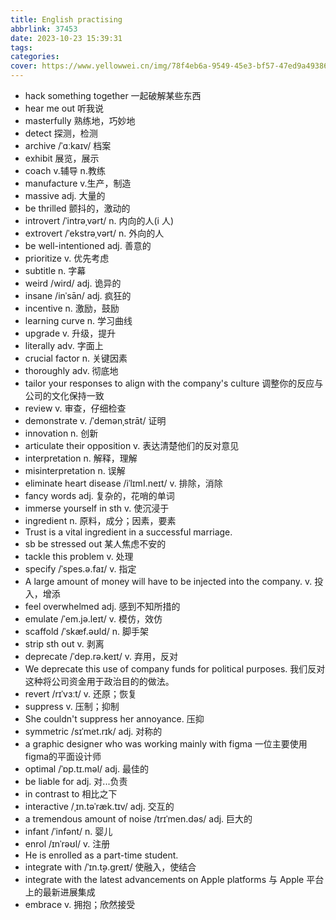 ```yaml
---
title: English practising
abbrlink: 37453
date: 2023-10-23 15:39:31
tags:
categories:
cover: https://www.yellowwei.cn/img/78f4eb6a-9549-45e3-bf57-47ed9a493860.jpg
---
```


- hack something together 一起破解某些东西
- hear me out 听我说
- masterfully 熟练地，巧妙地
- detect 探测，检测
- archive /ˈɑːkaɪv/ 档案
- exhibit 展览，展示
- coach v.辅导 n.教练
- manufacture v.生产，制造
- massive adj. 大量的
- be thrilled 颤抖的，激动的
- introvert /ˈintrəˌvərt/ n. 内向的人(i 人)
- extrovert /ˈekstrəˌvərt/ n. 外向的人
- be well-intentioned adj. 善意的
- prioritize v. 优先考虑
- subtitle n. 字幕
- weird /wird/ adj. 诡异的
- insane /inˈsān/ adj. 疯狂的
- incentive n. 激励，鼓励
- learning curve n. 学习曲线
- upgrade v. 升级，提升
- literally adv. 字面上
- crucial factor n. 关键因素
- thoroughly adv. 彻底地
- tailor your responses to align with the company's culture 调整你的反应与公司的文化保持一致
- review v. 审查，仔细检查
- demonstrate v. /ˈdemənˌstrāt/ 证明
- innovation n. 创新
- articulate their opposition v. 表达清楚他们的反对意见
- interpretation n. 解释，理解
- misinterpretation n. 误解
- eliminate heart disease /iˈlɪmI.neɪt/ v. 排除，消除
- fancy words adj. 复杂的，花哨的单词
- immerse yourself in sth v. 使沉浸于
- ingredient n. 原料，成分；因素，要素
- Trust is a vital ingredient in a successful marriage.
- sb be stressed out 某人焦虑不安的
- tackle this problem v. 处理
- specify /ˈspes.ə.faɪ/ v. 指定
- A large amount of money will have to be injected into the company. v. 投入，增添
- feel overwhelmed adj. 感到不知所措的
- emulate /ˈem.jə.leɪt/ v. 模仿，效仿
- scaffold  /ˈskæf.əʊld/  n. 脚手架
- strip sth out  v. 剥离
- deprecate  /ˈdep.rə.keɪt/   v. 弃用，反对
- We deprecate this use of company funds for political purposes.  我们反对这种将公司资金用于政治目的的做法。
- revert /rɪˈvɜːt/  v. 还原；恢复
- suppress v. 压制；抑制
- She couldn't suppress her annoyance. 压抑
- symmetric  /sɪˈmet.rɪk/   adj. 对称的
- a graphic designer who was working mainly with figma  一位主要使用figma的平面设计师
- optimal  /ˈɒp.tɪ.məl/  adj. 最佳的
- be liable for  adj.  对...负责
- in contrast to  相比之下
- interactive  /ˌɪn.təˈræk.tɪv/  adj. 交互的
- a tremendous amount of noise  /trɪˈmen.dəs/   adj. 巨大的
- infant  /ˈinfənt/  n. 婴儿
- enrol  /ɪnˈrəʊl/  v. 注册
- He is enrolled as a part-time student.
- integrate with   /ˈɪn.t̬ə.ɡreɪt/  使融入，使结合
- integrate with the latest advancements on Apple platforms    与 Apple 平台上的最新进展集成
- embrace  v. 拥抱；欣然接受
